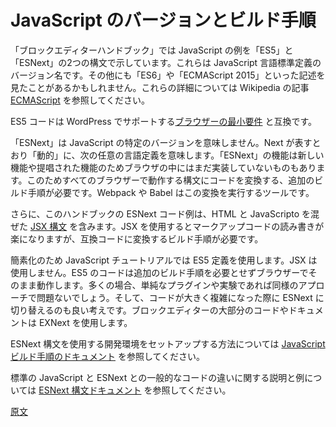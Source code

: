 <!-- 
# JavaScript Versions and Build Step
 -->
# JavaScript のバージョンとビルド手順

<!--
The Block Editor Handbook shows JavaScript examples in two syntaxes: ES5 and ESNext. These are version names for the JavaScript language standard definitions. You may also see elsewhere the names ES6, or ECMAScript 2015 mentioned. See the [ECMAScript](https://en.wikipedia.org/wiki/ECMAScript) Wikipedia article for all the details.

ES5 code is compatible with WordPress's minimum [target for browser support](https://make.wordpress.org/core/handbook/best-practices/browser-support/).
 -->
「ブロックエディターハンドブック」では JavaScript の例を「ES5」と「ESNext」の2つの構文で示しています。これらは JavaScript 言語標準定義のバージョン名です。その他にも「ES6」や「ECMAScript 2015」といった記述を見たことがあるかもしれません。これらの詳細については Wikipedia の記事 [ECMAScript](https://ja.wikipedia.org/wiki/ECMAScript) を参照してください。

ES5 コードは WordPress でサポートする[ブラウザーの最小要件](https://make.wordpress.org/core/handbook/best-practices/browser-support/) と互換です。

<!-- 
"ESNext" doesn't refer to a specific version of JavaScript, but is "dynamic" and refers to the next language definitions, whatever they might be. Because some browsers won't support these features yet (because they're new or proposed), an extra build step is required to transform the code to a syntax that works in all browsers. Webpack and babel are the tools that perform this transformation step.

Additionally, the ESNext code examples in the handbook include [JSX syntax](https://reactjs.org/docs/introducing-jsx.html), a syntax that blends HTML and JavaScript. JSX makes it easier to read and write markup code, but does require a build step to transform into compatible code.
 -->
「ESNext」は JavaScript の特定のバージョンを意味しません。Next が表すとおり「動的」に、次の任意の言語定義を意味します。「ESNext」の機能は新しい機能や提唱された機能のためブラウザの中にはまだ実装していないものもあります。このためすべてのブラウザーで動作する構文にコードを変換する、追加のビルド手順が必要です。Webpack や Babel はこの変換を実行するツールです。

さらに、このハンドブックの ESNext コード例は、HTML と JavaScripto を混ぜた [JSX 構文](https://reactjs.org/docs/introducing-jsx.html) を含みます。JSX を使用するとマークアップコードの読み書きが楽になりますが、互換コードに変換するビルド手順が必要です。

<!-- 
For simplicity, the JavaScript tutorial uses the ES5 definition, without JSX. This code can run straight in your browser and does not require an additional build step. In many cases, it is perfectly fine to follow the same approach for simple plugins or experimenting. As your codebase grows in complexity it might be a good idea to switch to ESNext. You will find the majority of code and documentation across the block editor uses ESNext.

See the [JavaScript Build Setup documentation](/docs/designers-developers/developers/tutorials/javascript/js-build-setup.md) for setting up a development environment using ESNext syntax.
 -->
簡素化のため JavaScript チュートリアルでは ES5 定義を使用します。JSX は使用しません。ES5 のコードは追加のビルド手順を必要とせずブラウザーでそのまま動作します。多くの場合、単純なプラグインや実験であれば同様のアプローチで問題ないでしょう。そして、コードが大きく複雑になった際に ESNext に切り替えるのも良い考えです。ブロックエディターの大部分のコードやドキュメントは EXNext を使用します。

ESNext 構文を使用する開発環境をセットアップする方法については [JavaScript ビルド手順のドキュメント](https://developer.wordpress.org/block-editor/designers-developers/developers/tutorials/javascript/js-build-setup/) を参照してください。

<!-- 
See the [ESNext syntax documentation](/docs/designers-developers/developers/tutorials/javascript/esnext-js.md) for explanation and examples about common code differences between standard JavaScript and ESNext.
 -->
標準の JavaScript と ESNext との一般的なコードの違いに関する説明と例については [ESNext 構文ドキュメント](https://github.com/WordPress/gutenberg/blob/master/docs/designers-developers/developers/tutorials/javascript/esnext-js.md) を参照してください。

[原文](https://github.com/WordPress/gutenberg/blob/master/docs/designers-developers/developers/tutorials/javascript/versions-and-building.md)